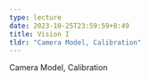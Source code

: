 ```yaml
---
type: lecture
date: 2023-10-25T23:59:59+8:49
title: Vision I
tldr: "Camera Model, Calibration"
---
```

Camera Model, Calibration
